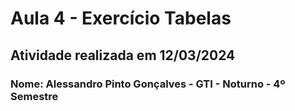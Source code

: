 # Aula 4 - Exercício Tabelas

## Atividade realizada em 12/03/2024

### Nome: Alessandro Pinto Gonçalves - GTI - Noturno - 4º Semestre

